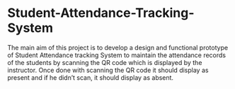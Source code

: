 # Student-Attendance-Tracking-System

The main aim of this project is to develop a design and functional prototype of Student Attendance tracking System to maintain the attendance records of the students by scanning the QR code which is displayed by the instructor. Once done with scanning the QR code it should display as present and if he didn’t scan, it should display as absent.
